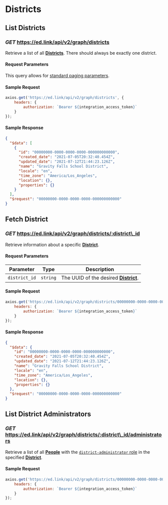 # Districts

## List Districts

### *GET* https://ed.link/api/v2/graph/districts

Retrieve a list of all **[Districts](../models/external/district)**. There should always be exactly one district.

#### Request Parameters

This query allows for [standard paging parameters](../../../guides/v2.0/paginated-requests).

#### Sample Request

```javascript
axios.get('https://ed.link/api/v2/graph/districts', {
	headers: {
		authorization: `Bearer ${integration_access_token}`
	}
});
```

#### Sample Response

```json
{
  "$data": [
    {
      "id": "00000000-0000-0000-0000-000000000000",
      "created_date": "2021-07-05T20:32:40.454Z",
      "updated_date": "2021-07-12T21:44:23.126Z",
      "name": "Gravity Falls School District",
      "locale": "en",
      "time_zone": "America/Los_Angeles",
      "location": {},
      "properties": {}
    }
  ],
  "$request": "00000000-0000-0000-0000-000000000000"
}
```

## Fetch District

### *GET* https://ed.link/api/v2/graph/districts/:district\_id

Retrieve information about a specific **[District](../models/external/district)**.

#### Request Parameters

| Parameter | Type | Description |
|---|---|---|
| `district_id` | `string` | The UUID of the desired **[District](../models/external/district)**. |

#### Sample Request

```javascript
axios.get('https://ed.link/api/v2/graph/districts/00000000-0000-0000-0000-000000000000', {
	headers: {
		authorization: `Bearer ${integration_access_token}`
	}
});
```

#### Sample Response

```json
{
  "$data": {
    "id": "00000000-0000-0000-0000-000000000000",
    "created_date": "2021-07-05T20:32:40.454Z",
    "updated_date": "2021-07-12T21:44:23.126Z",
    "name": "Gravity Falls School District",
    "locale": "en",
    "time_zone": "America/Los_Angeles",
    "location": {},
    "properties": {}
  },
  "$request": "00000000-0000-0000-0000-000000000000"
}
```

## List District Administrators

### *GET* https://ed.link/api/v2/graph/districts/:district\_id/administrators

Retrieve a list of all **[People](../models/external/person)** with the [`district-administrator` role](../models/external/enums/role) in the specified **[District](../models/external/district)**.

#### Sample Request

```javascript
axios.get('https://ed.link/api/v2/graph/districts/00000000-0000-0000-0000-000000000000/administrators', {
	headers: {
		authorization: `Bearer ${integration_access_token}`
	}
});
```
